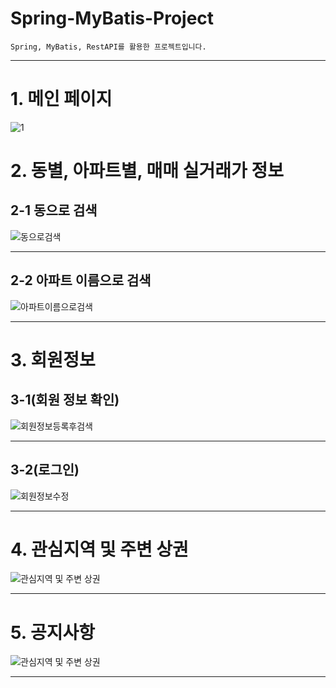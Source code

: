 # Spring-MyBatis-Project
```
Spring, MyBatis, RestAPI를 활용한 프로젝트입니다.
```


***
# 1. 메인 페이지
![1](https://user-images.githubusercontent.com/52438368/168413201-bb0039ca-fdaa-4433-821f-516ec3fa3cc7.PNG)
# 2. 동별, 아파트별, 매매 실거래가 정보
## 2-1 동으로 검색
![동으로검색](https://user-images.githubusercontent.com/52438368/168413216-d0eee104-5f5f-4831-ae47-d68a8f0cd0f1.PNG) 
***
## 2-2 아파트 이름으로 검색
![아파트이름으로검색](https://user-images.githubusercontent.com/52438368/168413220-7f08f8d4-6098-4ac6-bf86-07bedf6ab063.PNG)  
***

# 3. 회원정보
## 3-1(회원 정보 확인)
![회원정보등록후검색](https://user-images.githubusercontent.com/52438368/168413221-d175cb25-82fa-4f33-a6bf-d8fbd901fac0.PNG) 
***
## 3-2(로그인)
![회원정보수정](https://user-images.githubusercontent.com/52438368/168413223-55c6adee-b90a-4a81-b8c4-e2128ae23f04.PNG)
*** 

# 4. 관심지역 및 주변 상권
![관심지역 및 주변 상권](https://user-images.githubusercontent.com/52438368/168413226-638a89ff-14e7-4b47-bccb-3bca49637040.PNG)
***

# 5. 공지사항
![관심지역 및 주변 상권](https://user-images.githubusercontent.com/52438368/168413234-5f2a8e87-be1f-4fff-8a6c-087c23d2b715.PNG)
***


